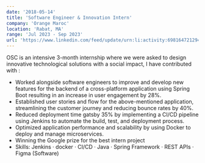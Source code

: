 ```yaml
---
date: '2018-05-14'
title: 'Software Engineer & Innovation Intern'
company: 'Orange Maroc'
location: 'Rabat, MA'
range: 'Jul 2023 - Sep 2023'
url: 'https://www.linkedin.com/feed/update/urn:li:activity:6981647212946538496/'
---
```


OSC is an intensive 3-month internship where we were asked to design innovative technological solutions with a social impact, I have contributed with :
<br>

- Worked alongside software engineers to improve and develop new features for the backend of a cross-platform application using Spring Boot resulting in an increase in user engagement by 28%.
- Established user stories and flow for the above-mentioned application, streamlining the customer journey and reducing bounce rates by 40%.
- Reduced deployment time gatsby 35% by implementing a CI/CD pipeline using Jenkins to automate the build, test, and deployment process.
- Optimized application performance and scalability by using Docker to deploy and manage microservices.
- Winning the Google prize for the best intern project
- Skills: Jenkins · docker · CI/CD · Java · Spring Framework · REST APIs · Figma (Software)
